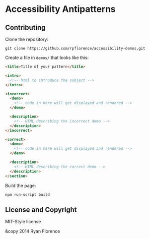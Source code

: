 Accessibility Antipatterns
==========================

Contributing
------------

Clone the repository:

`git clone https://github.com/rpflorence/accessibility-demos.git`

Create a file in `demos/` that looks like this:

```html
<title>Title of your pattern</title>

<intro>
  <!-- html to introduce the subject -->
</intro>

<incorrect>
  <demo>
    <!-- code in here will get displayed and rendered -->
  </demo>

  <description>
    <!-- HTML describing the incorrect demo -->
  </description>
</incorrect>

<correct>
  <demo>
    <!-- code in here will get displayed and rendered -->
  </demo>

  <description>
    <!-- HTML describing the correct demo -->
  </description>
</section>
```

Build the page:

`npm run-script build`

License and Copyright
---------------------

MIT-Style license

&copy 2014 Ryan Florence

